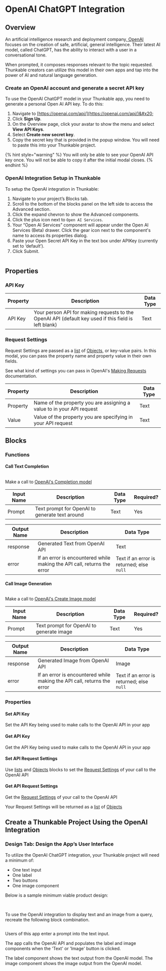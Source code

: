 # OpenAI ChatGPT Integration

## Overview

An artificial intelligence research and deployment company,[ OpenAI](https://openai.com/) focuses on the creation of safe, artificial, general intelligence. Their latest AI model, called ChatGPT, has the ability to interact with a user in a conversational tone.&#x20;

When prompted, it composes responses relevant to the topic requested. Thunkable creators can utilize this model in their own apps and tap into the power of AI and natural language generation.&#x20;

### Create an OpenAI account and generate a secret API key

To use the OpenAI ChatGPT model in your Thunkable app, you need to generate a personal Open AI API key. To do this:

1. Navigate to [https://openai.com/api/](https://openai.com/api/)&#x20;
2. Click **Sign Up**.
3. On the Overview page, click your avatar to show the menu and select **View API Keys**.
4. Select **Create new secret key**.
5. Copy the secret key that is provided in the popup window. You will need to paste this into your Thunkable project.&#x20;

{% hint style="warning" %}
You will only be able to see your OpenAI API key once. You will not be able to copy it after the initial modal closes.
{% endhint %}

### OpenAI Integration Setup in Thunkable

To setup the OpenAI integration in Thunkable:&#x20;

1. Navigate to your project’s Blocks tab.
2. Scroll to the bottom of the blocks panel on the left side to access the Advanced section.
3. Click the expand chevron to show the Advanced components.
4. Click the plus icon next to `Open AI Services`.
5. Your “Open AI Services” component will appear under the Open AI Services (Beta) drawer. Click the gear icon next to the component's name to access its properties dialog.
6. Paste your Open Secret API Key in the text box under APIKey (currently set to ‘default’).
7. Click Submit.

<figure><img src=".gitbook/assets/Screen Shot 2023-01-09 at 10.42.44 AM.png" alt=""><figcaption></figcaption></figure>

## Properties

### API Key

| Property | Description                                                                                          | Data Type |
| -------- | ---------------------------------------------------------------------------------------------------- | --------- |
| API Key  | Your person API for making requests to the OpenAI API (default key used if this field is left blank) | Text      |

### Request Settings

Request Settings are passed as a [list](lists.md) of [Objects](objects.md), or key-value pairs. In this modal, you can pass the property name and property value in their own fields.

See what kind of settings you can pass in OpenAI's [Making Requests](https://beta.openai.com/docs/api-reference/making-requests) documentation.

| Property | Description                                                           | Data Type |
| -------- | --------------------------------------------------------------------- | --------- |
| Property | Name of the property you are assigning a value to in your API request | Text      |
| Value    | Value of the property you are specifying in your API request          | Text      |

## Blocks

### Functions

#### Call Text Completion

<figure><img src=".gitbook/assets/openaitextblock.png" alt=""><figcaption></figcaption></figure>

Make a call to [OpenAI's Completion model](https://beta.openai.com/docs/api-reference/completions)

| Input Name | Description                                    | Data Type | Required? |
| ---------- | ---------------------------------------------- | --------- | --------- |
| Prompt     | Text prompt for OpenAI to generate text around | Text      | Yes       |

| Output Name | Description                                                             | Data Type                                 |
| ----------- | ----------------------------------------------------------------------- | ----------------------------------------- |
| response    | Generated Text from OpenAI API                                          | Text                                      |
| error       | If an error is encountered while making the API call, returns the error | Text if an error is returned; else `null` |

#### Call Image Generation

<figure><img src=".gitbook/assets/openaiimageblock.png" alt=""><figcaption></figcaption></figure>

Make a call to [OpenAI's Create Image model](https://beta.openai.com/docs/api-reference/images/create)

| Input Name | Description                               | Data Type | Required? |
| ---------- | ----------------------------------------- | --------- | --------- |
| Prompt     | Text prompt for OpenAI to generate image  | Text      | Yes       |

| Output Name | Description                                                             | Data Type                                 |
| ----------- | ----------------------------------------------------------------------- | ----------------------------------------- |
| response    | Generated Image from OpenAI API                                         | Image                                     |
| error       | If an error is encountered while making the API call, returns the error | Text if an error is returned; else `null` |

### Properties

#### Set API Key

Set the API Key being used to make calls to the OpenAI API in your app

#### Get API Key

Get the API Key being used to make calls to the OpenAI API in your app

#### Set API Request Settings

Use [lists](lists.md) and [Objects](objects.md) blocks to set the [Request Settings](openai-chatgpt-integration.md#request-settings) of your call to the OpenAI API

#### Get API Request Settings

Get the [Request Settings](openai-chatgpt-integration.md#request-settings) of your call to the OpenAI API

Your Request Settings will be returned as a [list](lists.md) of [Objects](objects.md)

## Create a Thunkable Project Using the OpenAI Integration

### Design Tab: Design the App’s User Interface

To utilize the OpenAI ChatGPT integration, your Thunkable project will need a minimum of:

* One text input
* One label
* Two buttons
* One image component

Below is a sample minimum viable product design:

<figure><img src=".gitbook/assets/Screenshot 2023-01-06 at 2.39.41 PM.png" alt=""><figcaption></figcaption></figure>

\
To use the OpenAI integration to display text and an image from a query, recreate the following block combination.

<figure><img src=".gitbook/assets/openaidemov.png" alt=""><figcaption></figcaption></figure>

Users of this app enter a prompt into the text input.&#x20;

The app calls the OpenAI API and populates the label and image components when the 'Text' or 'Image' button is clicked.&#x20;

The label component shows the text output from the OpenAI model. The image component shows the image output from the OpenAI model.&#x20;

<figure><img src=".gitbook/assets/Screenshot_2023-01-03-15-55-59-63_9dc5dd0bd3f5e5332cf0ed1172f4b46e.jpg" alt=""><figcaption></figcaption></figure>
